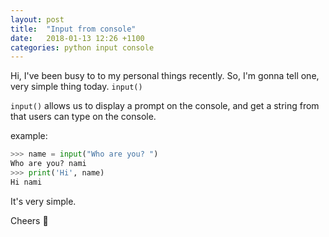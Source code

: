 ```yaml
---
layout: post
title:  "Input from console"
date:   2018-01-13 12:26 +1100
categories: python input console
---
```

Hi,
I've been busy to to my personal things recently.
So, I'm gonna tell one, very simple thing today.
`input()`

`input()` allows us to display a prompt on the console, and get a string from that users can type on the console.

example:

  ```python
  >>> name = input("Who are you? ")
  Who are you? nami
  >>> print('Hi', name)
  Hi nami
  ```
It's very simple.

Cheers :beers:

